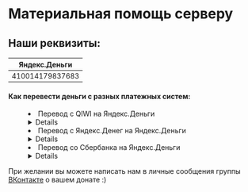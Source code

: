 # Материальная помощь серверу
## Наши реквизиты:
| Яндекс.Деньги |
| ------------- | 
| 410014179837683 |  
#### Как перевести деньги с разных платежных систем:
<dir>
	<li> Перевод с QIWI на Яндекс.Деньги </li>
		<details>
		1.Пролистайте главную страницу вниз.  
		<img src="/docs/donate/img/qiwi1.png" width="75%" height="75%"><br>
		2.Найдите в выделенной колонке графу "Яндекс.Деньги"<br>
		<img src="/docs/donate/img/qiwi2.png" width="75%" height="75%"><br>
		3.Заполните нужные графы.<br>
		<img src="/docs/donate/img/qiwi3.png" width="75%" height="75%"><br>
		<img src="/docs/donate/img/qiwi4.png" width="75%" height="75%"><br>
		</details>
	</li>
	<li> Перевод с Яндекс.Денег на Яндекс.Деньги
		<details>
		1.На главной странице выберите графу "Переводы".<br>
		<img src="/docs/donate/img/yandex1.png" width="75%" height="75%"><br>
		2.Заполните нужные графы.<br>
		<img src="/docs/donate/img/yandex2.png" width="75%" height="75%"><br>
		</details>
	</li>
	<li> Перевод со Сбербанка на Яндекс.Деньги
		<details>
		1.На главной странице приложения "Сбербанк Онлайн" в поиск напишите название "Яндекс.Деньги".<br>
		<img src="/docs/donate/img/sber1.jpg" width="75%" height="75%"><br>
		2.Из представленных вариантов выберите нужный.<br>
		<img src="/docs/donate/img/sber2.jpg" width="75%" height="75%"><br>
		3.Заполните нужные графы.<br>
		<img src="/docs/donate/img/sber3.jpg" width="75%" height="75%"><br>
		</details>
	</li>
</dir>
При желании вы можете написать нам в личные сообщения группы <a href="https://vk.com/megavoltv34" target="_blank">ВКонтакте</a> о вашем донате :)

